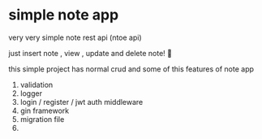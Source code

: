 # simple note app
very very simple note rest api (ntoe api)

just insert note , view , update and delete note! 🎉

this simple project has normal crud and 
some of this features of note app
1. validation
2. logger
3. login / register / jwt auth middleware
4. gin framework
5. migration file
6. 
